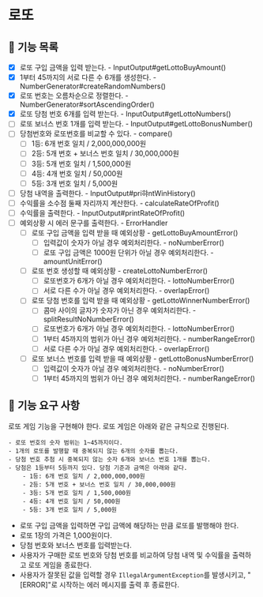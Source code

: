 # 로또

## 📄 기능 목록
- [x] 로또 구입 금액을 입력 받는다. - InputOutput#getLottoBuyAmount()
- [x] 1부터 45까지의 서로 다른 수 6개를 생성한다. - NumberGenerator#createRandomNumbers()
- [x] 로또 번호는 오름차순으로 정렬한다. - NumberGenerator#sortAscendingOrder()
- [x] 로또 당첨 번호 6개를 입력 받는다. - InputOutput#getLottoNumbers()
- [ ] 로또 보너스 번호 1개를 입력 받는다. - InputOutput#getLottoBonusNumber()
- [ ] 당첨번호와 로또번호를 비교할 수 있다. - compare()
  - [ ] 1등: 6개 번호 일치 / 2,000,000,000원
  - [ ] 2등: 5개 번호 + 보너스 번호 일치 / 30,000,000원
  - [ ] 3등: 5개 번호 일치 / 1,500,000원
  - [ ] 4등: 4개 번호 일치 / 50,000원
  - [ ] 5등: 3개 번호 일치 / 5,000원
- [ ] 당첨 내역을 출력한다. - InputOutput#pri햐ntWinHistory()
- [ ] 수익률을 소수점 둘째 자리까지 계산한다. - calculateRateOfProfit()
- [ ] 수익률을 출력한다. - InputOutput#printRateOfProfit()
- [ ] 예외상황 시 에러 문구를 출력한다. - ErrorHandler
  - [ ] 로또 구입 금액을 입력 받을 때 예외상황 - getLottoBuyAmountError()
    - [ ] 입력값이 숫자가 아닐 경우 예외처리한다. - noNumberError()
    - [ ] 로또 구입 금액은 1000원 단위가 아닐 경우 예외처리한다. - amountUnitError()
  - [ ] 로또 번호 생성할 때 예외상황 - createLottoNumberError()
    - [ ] 로또번호가 6개가 아닐 경우 예외처리한다. - lottoNumberError()
    - [ ] 서로 다른 수가 아닐 경우 예외처리한다. - overlapError()
  - [ ] 로또 당첨 번호를 입력 받을 때 예외상황 - getLottoWinnerNumberError()
    - [ ] 콤마 사이의 글자가 숫자가 아닌 경우 예외처리한다. - splitResultNoNumberError()
    - [ ] 로또번호가 6개가 아닐 경우 예외처리한다. - lottoNumberError()
    - [ ] 1부터 45까지의 범위가 아닌 경우 예외처리한다. - numberRangeError()
    - [ ] 서로 다른 수가 아닐 경우 예외처리한다. - overlapError()
  - [ ] 로또 보너스 번호를 입력 받을 때 예외상황 - getLottoBonusNumberError()
    - [ ] 입력값이 숫자가 아닐 경우 예외처리한다. - noNumberError()
    - [ ] 1부터 45까지의 범위가 아닌 경우 예외처리한다. - numberRangeError()

## 📑 기능 요구 사항
로또 게임 기능을 구현해야 한다. 로또 게임은 아래와 같은 규칙으로 진행된다.

```
- 로또 번호의 숫자 범위는 1~45까지이다.
- 1개의 로또를 발행할 때 중복되지 않는 6개의 숫자를 뽑는다.
- 당첨 번호 추첨 시 중복되지 않는 숫자 6개와 보너스 번호 1개를 뽑는다.
- 당첨은 1등부터 5등까지 있다. 당첨 기준과 금액은 아래와 같다.
    - 1등: 6개 번호 일치 / 2,000,000,000원
    - 2등: 5개 번호 + 보너스 번호 일치 / 30,000,000원
    - 3등: 5개 번호 일치 / 1,500,000원
    - 4등: 4개 번호 일치 / 50,000원
    - 5등: 3개 번호 일치 / 5,000원
```

- 로또 구입 금액을 입력하면 구입 금액에 해당하는 만큼 로또를 발행해야 한다.
- 로또 1장의 가격은 1,000원이다.
- 당첨 번호와 보너스 번호를 입력받는다.
- 사용자가 구매한 로또 번호와 당첨 번호를 비교하여 당첨 내역 및 수익률을 출력하고 로또 게임을 종료한다.
- 사용자가 잘못된 값을 입력할 경우 `IllegalArgumentException`를 발생시키고, "[ERROR]"로 시작하는 에러 메시지를 출력 후 종료한다.

